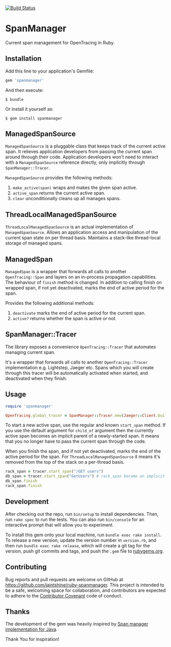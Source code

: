 [![Build Status](https://travis-ci.org/iaintshine/ruby-spanmanager.svg?branch=master)](https://travis-ci.org/iaintshine/ruby-spanmanager)

# SpanManager

Current span management for OpenTracing in Ruby.

## Installation

Add this line to your application's Gemfile:

```ruby
gem 'spanmanager'
```

And then execute:

    $ bundle

Or install it yourself as:

    $ gem install spanmanager


## ManagedSpanSource

`ManagedSpanSource` is a pluggable class that keeps track of the current active span. It relieves application developers from passing the current span around through their code. Application developers won't need to interact with a `ManagedSpanSource` reference directly, only implicitly through `SpanManager::Tracer`.

`ManagedSpanSource` provides the following methods:

1. `make_active(span)`  wraps and makes the given span active.
2. `active_span` returns the current active span.
3. `clear` unconditionally cleans up all manages spans.

## ThreadLocalManagedSpanSource

`ThreadLocalManagedSpanSource` is an actual implementation of `ManagedSpanSource`. Allows an application access and manipulation of the current span state on per thread basis. Maintains a stack-like thread-local storage of managed spans.

## ManagedSpan

`ManagedSpan` is a wrapper that forwards all calls to another `OpenTracing::Span` and layers on an in-process propagation capabilities.
The behaviour of `finish` method is changed. In addition to calling finish on wrapped span, if not yet deactivated, marks the end of active period for the span.

Provides the following additional methods:

1. `deactivate` marks the end of active period for the current span.
2. `active?` returns whether the span is active or not.

## SpanManager::Tracer

The library exposes a convenience `OpenTracing::Tracer` that automates managing current span.

It's a wrapper that forwards all calls to another `OpenTracing::Tracer` implementation e.g. Lightstep, Jaeger etc.
Spans which you will create through this tracer will be automatically activated when started, and
deactivated when they finish.

## Usage

```ruby
require 'spanmanager'

OpenTracing.global_tracer = SpanManager::Tracer.new(Jaeger::Client.build, SpanManager::ThreadLocalManagedSpanSource.new)
```

To start a new active span, use the regular and known `start_span` method. If you use the default argument for `child_of` argument
then the currently active span becomes an implicit parent of a newly-started span. It means that you no longer have to 
pass the current span through the code.

When you finish the span, and if not yet deactivated, marks the end of the active period for the span. For `ThreadLocalManagedSpanSource`
it means it's removed from the top of the stack on a per-thread basis.

```ruby
rack_span = tracer.start_span("/GET users")
db_span = tracer.start_span("GetUsers") # rack_span became an implicit parent of db_span
db_span.finish
rack_span.finish
```

## Development

After checking out the repo, run `bin/setup` to install dependencies. Then, run `rake spec` to run the tests. You can also run `bin/console` for an interactive prompt that will allow you to experiment.

To install this gem onto your local machine, run `bundle exec rake install`. To release a new version, update the version number in `version.rb`, and then run `bundle exec rake release`, which will create a git tag for the version, push git commits and tags, and push the `.gem` file to [rubygems.org](https://rubygems.org).

## Contributing

Bug reports and pull requests are welcome on GitHub at https://github.com/iaintshine/ruby-spanmanager. This project is intended to be a safe, welcoming space for collaboration, and contributors are expected to adhere to the [Contributor Covenant](http://contributor-covenant.org) code of conduct.

## Thanks

The development of the gem was heavily inspired by [Span manager implementation for Java](https://github.com/opentracing-contrib/java-spanmanager/).

Thank You for inspiration!
